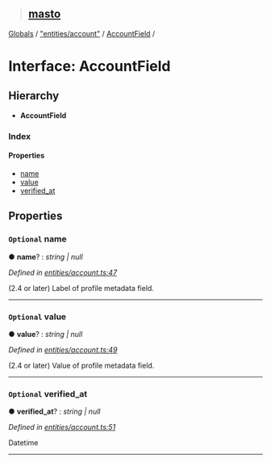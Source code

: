 > ## [masto](../README.md)

[Globals](../globals.md) / ["entities/account"](../modules/_entities_account_.md) / [AccountField](_entities_account_.accountfield.md) /

# Interface: AccountField

## Hierarchy

* **AccountField**

### Index

#### Properties

* [name](_entities_account_.accountfield.md#optional-name)
* [value](_entities_account_.accountfield.md#optional-value)
* [verified_at](_entities_account_.accountfield.md#optional-verified_at)

## Properties

### `Optional` name

● **name**? : *string | null*

*Defined in [entities/account.ts:47](https://github.com/neet/masto.js/blob/80b1796/src/entities/account.ts#L47)*

(2.4 or later) Label of profile metadata field.

___

### `Optional` value

● **value**? : *string | null*

*Defined in [entities/account.ts:49](https://github.com/neet/masto.js/blob/80b1796/src/entities/account.ts#L49)*

(2.4 or later) Value of profile metadata field.

___

### `Optional` verified_at

● **verified_at**? : *string | null*

*Defined in [entities/account.ts:51](https://github.com/neet/masto.js/blob/80b1796/src/entities/account.ts#L51)*

Datetime

___